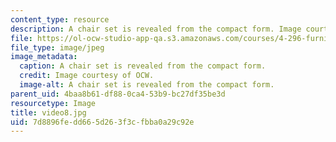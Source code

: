 ```yaml
---
content_type: resource
description: A chair set is revealed from the compact form. Image courtesy of OCW.
file: https://ol-ocw-studio-app-qa.s3.amazonaws.com/courses/4-296-furniture-making-spring-2005/7d8896fedd665d263f3cfbba0a29c92e_video8.jpg
file_type: image/jpeg
image_metadata:
  caption: A chair set is revealed from the compact form.
  credit: Image courtesy of OCW.
  image-alt: A chair set is revealed from the compact form.
parent_uid: 4baa8b61-df88-0ca4-53b9-bc27df35be3d
resourcetype: Image
title: video8.jpg
uid: 7d8896fe-dd66-5d26-3f3c-fbba0a29c92e
---
```

